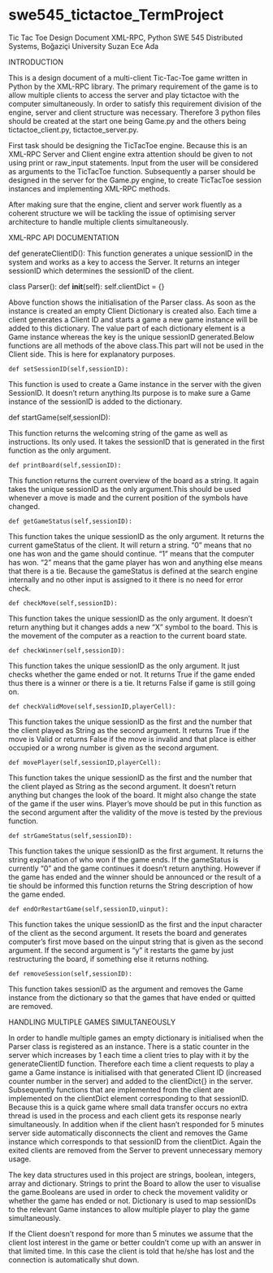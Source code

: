 # swe545_tictactoe_TermProject
















Tic Tac Toe Design Document
XML-RPC, Python
SWE 545 Distributed Systems, Boğaziçi University
Suzan Ece Ada



















INTRODUCTION

This is a design document of a multi-client Tic-Tac-Toe game written in Python by the XML-RPC library. The primary requirement of the game is to allow multiple clients to access the server and play tictactoe with the computer simultaneously. In order to satisfy this requirement division of the  engine, server and client structure was necessary. Therefore 3 python files should be created at the start one being Game.py and the others being tictactoe_client.py, tictactoe_server.py. 

First task should be designing the TicTacToe engine. Because this is an XML-RPC Server and Client engine extra attention should be given to not using print or raw_input statements. Input from the user will be considered as arguments to the TicTacToe function. Subsequently a parser should be designed in the server for the Game.py engine, to create TicTacToe session instances and implementing XML-RPC methods.

After making sure that the engine, client and server work fluently as a coherent structure we will be tackling the issue of optimising server architecture to handle multiple clients simultaneously.




XML-RPC API DOCUMENTATION

def generateClientID():
This function generates a unique sessionID in the system and works as a key to access the Server.  It returns an integer sessionID which determines the sessionID of the client.

class Parser():
    def __init__(self):
        self.clientDict = {}

Above function shows the initialisation of the Parser class. As soon as the instance is created an empty Client Dictionary is created also. Each time a client generates a Client ID and starts a game a new game instance will be added to this dictionary. The value part of each dictionary element is a Game instance whereas the key is the unique sessionID generated.Below functions are all methods of the above class.This part will not be used in the Client side. This is here for explanatory purposes.





    def setSessionID(self,sessionID):

This   function is used to create a Game instance in the server with the given SessionID. It doesn’t return anything.Its purpose is to make sure a Game instance of the sessionID is added to the dictionary.

  def startGame(self,sessionID):
 
This function returns the welcoming string of the game as well as instructions. Its only used. It takes the sessionID that is generated in the first function as the only argument.

    def printBoard(self,sessionID):

This function returns the current overview of the board as a string. It again takes the unique sessionID as the only argument.This should be used whenever a move is made and the current position of the symbols have changed.

    def getGameStatus(self,sessionID):

This function takes the unique sessionID as the only argument. It returns the current gameStatus of the client. It will return a string. “0” means that no one has won and the game should continue. “1” means that the computer has won. “2” means that the game player has won and anything else means that there is a tie. Because the gameStatus is defined at the search engine internally and no other input is assigned to it there is no need for error check.

    def checkMove(self,sessionID):
 

This function takes the unique sessionID as the only argument. It doesn’t return anything but it changes adds a new “X” symbol to the board. This is the movement of the computer as a reaction to the current board state.  

    def checkWinner(self,sessionID):


This function takes the unique sessionID as the only argument. It just checks whether the game ended or not. It returns True if the game ended thus there is a winner or there is a tie. It returns False if game is still going on.

    def checkValidMove(self,sessionID,playerCell):
   
This function takes the unique sessionID as the first and the number that the client played as String as the second argument. It returns True if the move is Valid or returns False if the move is invalid and that place is either occupied or a wrong number is given as the second argument.


    def movePlayer(self,sessionID,playerCell):
 

This function takes the unique sessionID as the first and the number that the client played as String as the second argument. It doesn’t return anything but changes the look of the board. It might also change the state of the game if the user wins. Player’s move should be put in this function as the second argument after the validity of the move is tested by the previous function.

    def strGameStatus(self,sessionID):
       
This function takes the unique sessionID as the first argument. It returns the string explanation of who won if the game ends. If the gameStatus is currently “0” and the game continues it doesn’t return anything. However if the game has ended and the winner should be announced or the result of a tie should be informed this function returns the String description of how the game ended.

    def endOrRestartGame(self,sessionID,uinput):
    

This function takes the unique sessionID as the first and the input character of the client as the second argument. It resets the board and generates computer’s first move based on the uinput string that is given as the second argument. If the second argument is “y” it restarts the game by just restructuring the board, if something else it returns nothing.
	
    def removeSession(self,sessionID):
This function takes sessionID as the argument and removes the Game instance from the dictionary so that the games that have ended or quitted are removed.
        
HANDLING MULTIPLE GAMES SIMULTANEOUSLY

In order to handle multiple games an empty dictionary is initialised when the Parser class is registered as an instance. There is a static counter in the server which increases by 1 each time a client tries to play with it by the generateClientID function. Therefore each time a client requests to play a game a Game instance is initialised with that generated Client ID (increased counter number in the server) and added to the clientDict{} in the server. Subsequently functions that are implemented from the client are implemented on the clientDict element corresponding to that sessionID. Because this is a quick game where small data transfer occurs no extra thread is used in the process and each client gets its response nearly simultaneously. In addition when if the client hasn’t responded for 5 minutes server side automatically disconnects the client and removes the Game instance which corresponds to that sessionID from the clientDict. Again the exited clients are removed from the Server to prevent unnecessary memory usage.		

The key data structures used in this project are strings, boolean, integers, array and dictionary. Strings to print the Board to allow the user to visualise the game.Booleans are used in order to check the movement validity or whether the game has ended or not. Dictionary is used to map sessionIDs to the relevant Game instances to allow multiple player to play the game simultaneously.

If the Client doesn’t respond for more than 5 minutes we assume that the client lost interest in the game or better couldn’t come up with an answer in that limited time. In this case the client is told that he/she has lost and the connection is automatically shut down.

